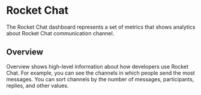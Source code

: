 # Rocket Chat

The Rocket Chat dashboard represents a set of metrics that shows analytics about Rocket Chat communication channel.

## Overview

Overview shows high-level information about how developers use Rocket Chat. For example, you can see the channels in which people send the most messages. You can sort channels by the number of messages, participants, replies, and other values.



